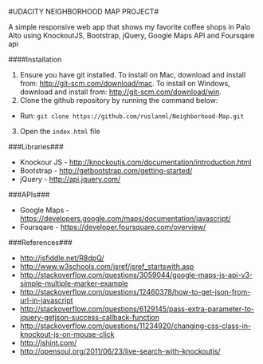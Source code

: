 #UDACITY NEIGHBORHOOD MAP PROJECT#

A simple responsive web app that shows my favorite coffee shops in Palo Alto using KnockoutJS, Bootstrap, jQuery, Google Maps API and Foursqare api

####Installation

1. Ensure you have git installed. To install on Mac, download and install from: http://git-scm.com/download/mac. To install on Windows, download and install from: http://git-scm.com/download/win.
2. Clone the github repository by running the command below:
  - Run: `git clone https://github.com/ruslanml/Neighborhood-Map.git`
3. Open the `index.html` file

###Libraries###
* Knockour JS - http://knockoutjs.com/documentation/introduction.html
* Bootstrap - http://getbootstrap.com/getting-started/
* jQuery - http://api.jquery.com/


###APIs###
* Google Maps - https://developers.google.com/maps/documentation/javascript/
* Foursqare - https://developer.foursquare.com/overview/

###References###
* http://jsfiddle.net/R8dpQ/
* http://www.w3schools.com/jsref/jsref_startswith.asp
* http://stackoverflow.com/questions/3059044/google-maps-js-api-v3-simple-multiple-marker-example
* http://stackoverflow.com/questions/12460378/how-to-get-json-from-url-in-javascript
* http://stackoverflow.com/questions/6129145/pass-extra-parameter-to-jquery-getjson-success-callback-function
* http://stackoverflow.com/questions/11234920/changing-css-class-in-knockout-js-on-mouse-click
* http://jshint.com/
* http://opensoul.org/2011/06/23/live-search-with-knockoutjs/